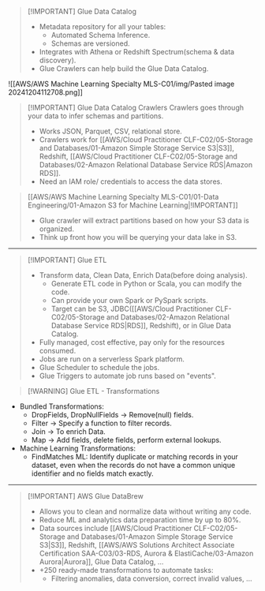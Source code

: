 
> [!IMPORTANT] Glue Data Catalog
> - Metadata repository for all your tables:
> 	- Automated Schema Inference.
> 	- Schemas are versioned.
> - Integrates with Athena or Redshift Spectrum(schema & data discovery).
> - Glue Crawlers can help build the Glue Data Catalog.

![[AWS/AWS Machine Learning Specialty MLS-C01/img/Pasted image 20241204112708.png]]

> [!IMPORTANT] Glue Data Catalog Crawlers
> Crawlers goes through your data to infer schemas and partitions.
> - Works JSON, Parquet, CSV, relational store.
> - Crawlers work for [[AWS/Cloud Practitioner CLF-C02/05-Storage and Databases/01-Amazon Simple Storage Service S3|S3]], Redshift, [[AWS/Cloud Practitioner CLF-C02/05-Storage and Databases/02-Amazon Relational Database Service RDS|Amazon RDS]].
> - Need an IAM role/ credentials to access the data stores.


> [[AWS/AWS Machine Learning Specialty MLS-C01/01-Data Engineering/01-Amazon S3 for Machine Learning|!IMPORTANT]]
> - Glue crawler will extract partitions based on how your S3 data is organized.
> - Think up front how you will be querying your data lake in S3.

---


> [!IMPORTANT] Glue ETL
> - Transform data, Clean Data, Enrich Data(before doing analysis).
> 	- Generate ETL code in Python or Scala, you can modify the code.
> 	- Can provide your own Spark or PySpark scripts.
> 	- Target can be S3, JDBC([[AWS/Cloud Practitioner CLF-C02/05-Storage and Databases/02-Amazon Relational Database Service RDS|RDS]], Redshift), or in Glue Data Catalog.
> - Fully managed, cost effective, pay only for the resources consumed.
> - Jobs are run on a serverless Spark platform.
> - Glue Scheduler to schedule the jobs.
> - Glue Triggers to automate job runs based on "events".


> [!WARNING] Glue ETL - Transformations
- Bundled Transformations:
	- DropFields, DropNullFields -> Remove(null) fields.
	- Filter -> Specify a function to filter records.
	- Join -> To enrich Data.
	- Map -> Add fields, delete fields, perform external lookups.
- Machine Learning Transformations:
	- FindMatches ML: Identify duplicate or matching records in your dataset, even when the records do not have a common unique identifier and no fields match exactly.

---

> [!IMPORTANT] AWS Glue DataBrew
> - Allows you to clean and normalize data without writing any code.
> - Reduce ML and analytics data preparation time by up to 80%.
> - Data sources include [[AWS/Cloud Practitioner CLF-C02/05-Storage and Databases/01-Amazon Simple Storage Service S3|S3]], Redshift, [[AWS/AWS Solutions Architect Associate Certification SAA-C03/03-RDS, Aurora & ElastiCache/03-Amazon Aurora|Aurora]], Glue Data Catalog, ...
> - +250 ready-made transformations to automate tasks:
> 	- Filtering anomalies, data conversion, correct invalid values, ...

